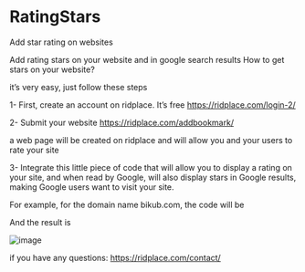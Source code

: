 # RatingStars
Add star rating on websites

Add rating stars on your website and in google search results
How to get stars on your website?

it’s very easy, just follow these steps

1- First, create an account on ridplace. It’s free   https://ridplace.com/login-2/

2- Submit your website https://ridplace.com/addbookmark/

a web page will be created on ridplace and will allow you and your users to rate your site

3- Integrate this little piece of code that will allow you to display a rating on your site, and when read by Google, will also display stars in Google results, making Google users want to visit your site.

<div id="ridplace_rating_div"></div>

<script>
    
var ridplace_rating_url="%YOUR WEBSITE URL%";
    
</script>

<script src="https://ridplace.com/ridplace/widget/rating_api.js"></script>
    
For example, for the domain name bikub.com, the code will be

<div id="ridplace_rating_div"></div>
<script>
var ridplace_rating_url="https://bikub.com";
</script>
<script src="https://ridplace.com/ridplace/widget/rating_api.js"></script>
    
And the result is

![image](https://github.com/ridplace/RatingStars/assets/140872899/a7298c20-dd65-45a6-9cbb-05800772a09e)

if you have any questions: https://ridplace.com/contact/
